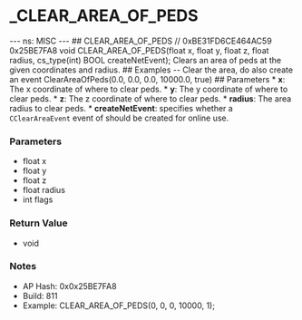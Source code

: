 # _CLEAR_AREA_OF_PEDS

--- ns: MISC --- ## CLEAR_AREA_OF_PEDS  // 0xBE31FD6CE464AC59 0x25BE7FA8 void CLEAR_AREA_OF_PEDS(float x, float y, float z, float radius, cs_type(int) BOOL createNetEvent);  Clears an area of peds at the given coordinates and radius.  ## Examples -- Clear the area, do also create an event ClearAreaOfPeds(0.0, 0.0, 0.0, 10000.0, true)  ## Parameters * **x**: The x coordinate of where to clear peds. * **y**: The y coordinate of where to clear peds. * **z**: The z coordinate of where to clear peds. * **radius**: The area radius to clear peds. * **createNetEvent**: specifies whether a `CClearAreaEvent` event of should be created for online use.

### Parameters
* float x
* float y
* float z
* float radius
* int flags

### Return Value
* void

### Notes
* AP Hash: 0x0x25BE7FA8
* Build: 811
* Example:       CLEAR_AREA_OF_PEDS(0, 0, 0, 10000, 1);

